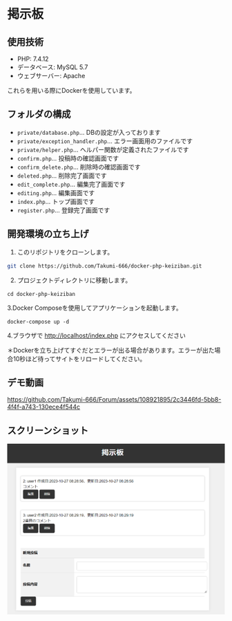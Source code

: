 # 掲示板

## 使用技術
- PHP: 7.4.12
- データベース: MySQL 5.7
- ウェブサーバー: Apache

これらを用いる際にDockerを使用しています。

## フォルダの構成
- `private/database.php`... DBの設定が入っております
- `private/exception_handler.php`... エラー画面用のファイルです
- `private/helper.php`... ヘルパー関数が定義されたファイルです
- `confirm.php`... 投稿時の確認画面です
- `confirm_delete.php`... 削除時の確認画面です
- `deleted.php`... 削除完了画面です
- `edit_complete.php`... 編集完了画面です
- `editing.php`... 編集画面です
- `index.php`... トップ画面です
- `register.php`... 登録完了画面です

## 開発環境の立ち上げ
1. このリポジトリをクローンします。
```bash
git clone https://github.com/Takumi-666/docker-php-keiziban.git
```
2. プロジェクトディレクトリに移動します。
```shell
cd docker-php-keiziban
```
3.Docker Composeを使用してアプリケーションを起動します。
```shell
docker-compose up -d
```
4.ブラウザで [http://localhost/index.php](http://localhost/index.php) にアクセスしてください

＊Dockerを立ち上げてすぐだとエラーが出る場合があります。エラーが出た場合10秒ほど待ってサイトをリロードしてください。

## デモ動画


https://github.com/Takumi-666/Forum/assets/108921895/2c3446fd-5bb8-4f4f-a743-130ece4f544c



## スクリーンショット

![スクリーンショット](/screenshots/screenshot1.png.png)

